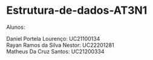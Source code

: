 # Estrutura-de-dados-AT3N1
Alunos:

Daniel Portela Lourenço: UC21100134 <br>
Rayan Ramos da Silva Nestor: UC22201281 <br>
Matheus Da Cruz Santos: UC21200334 <br>
